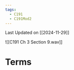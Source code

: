 ```yaml
---
tags:
  - C191
  - C191Mod2
---
```

Last Updated on [[2024-11-29]]

![[C191 Ch 3 Section 9.wav]]

# Terms
